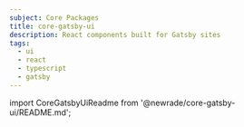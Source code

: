 ```yaml
---
subject: Core Packages
title: core-gatsby-ui
description: React components built for Gatsby sites
tags:
  - ui
  - react
  - typescript
  - gatsby
---
```


<DocHeader props={props}/>

<!-- CODE IMPORTS -->

<!-- prettier-ignore -->
import CoreGatsbyUiReadme from '@newrade/core-gatsby-ui/README.md';

<!-- END CODE IMPORTS -->

<CoreGatsbyUiReadme/>
